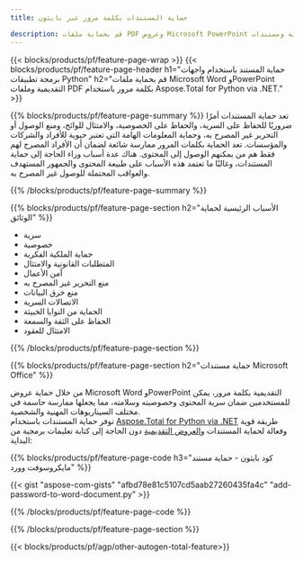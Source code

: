 ```yaml
---
title: حماية المستندات بكلمة مرور عبر بايثون 

description: قم بحماية ملفات PDF وعروض Microsoft PowerPoint التقديمية ومستندات Word عبر تطبيق Python الخاص بك. تطبيق كلمة المرور بكل سهولة.
---
```


{{< blocks/products/pf/feature-page-wrap >}}
{{< blocks/products/pf/feature-page-header h1="حماية المستند باستخدام واجهات برمجة تطبيقات Python" h2="قم بحماية ملفات Microsoft Word وPowerPoint التقديمية وملفات PDF بكلمة مرور باستخدام Aspose.Total for Python via .NET." >}}

{{% blocks/products/pf/feature-page-summary %}}
تعد حماية المستندات أمرًا ضروريًا للحفاظ على السرية، والحفاظ على الخصوصية، والامتثال للوائح، ومنع الوصول أو التحرير غير المصرح به، وحماية المعلومات الهامة التي تعتبر حيوية للأفراد والشركات والمؤسسات. تعد الحماية بكلمات المرور ممارسة شائعة لضمان أن الأفراد المصرح لهم فقط هم من يمكنهم الوصول إلى المحتوى. هناك عدة أسباب وراء الحاجة إلى حماية المستندات، وغالبًا ما تعتمد هذه الأسباب على طبيعة المحتوى والجمهور المستهدف والعواقب المحتملة للوصول غير المصرح به. 

{{% /blocks/products/pf/feature-page-summary  %}}

{{% blocks/products/pf/feature-page-section  h2="الأسباب الرئيسية لحماية الوثائق" %}}

- سرية 
- خصوصية 
- حماية الملكية الفكرية 
- المتطلبات القانونية والامتثال
- أمن الأعمال 
- منع التحرير غير المصرح به 
- منع خرق البيانات 
- الاتصالات السرية 
- الحماية من النوايا الخبيثة 
- الحفاظ على الثقة والسمعة 
- الامتثال للعقود 

{{% /blocks/products/pf/feature-page-section %}}

{{% blocks/products/pf/feature-page-section  h2="حماية مستندات Microsoft Office" %}}

من خلال حماية عروض Microsoft Word وPowerPoint التقديمية بكلمة مرور، يمكن للمستخدمين ضمان سرية المحتوى وخصوصيته وسلامته، مما يجعلها ممارسة حاسمة في مختلف السيناريوهات المهنية والشخصية.<br />
توفر حماية المستندات باستخدام [Aspose.Total for Python via .NET](https://products.aspose.com/total/python-net/) طريقة قوية وفعالة لحماية المستندات و[العروض التقديمية](https://products.aspose.com/total/ar/python-net/protect/powerpoint/) دون الحاجة إلى كتابة تعليمات برمجية من البداية:<br />

{{% blocks/products/pf/feature-page-code h3="كود بايثون - حماية مستند مايكروسوفت وورد" %}}

{{< gist "aspose-com-gists" "afbd78e81c5107cd5aab27260435fa4c" "add-password-to-word-document.py" >}}

{{% /blocks/products/pf/feature-page-code  %}}

{{% /blocks/products/pf/feature-page-section %}}

{{< blocks/products/pf/agp/other-autogen-total-feature>}}